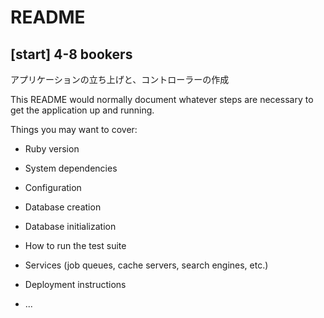 # README

## [start] 4-8 bookers
アプリケーションの立ち上げと、コントローラーの作成

This README would normally document whatever steps are necessary to get the
application up and running.

Things you may want to cover:

* Ruby version

* System dependencies

* Configuration

* Database creation

* Database initialization

* How to run the test suite

* Services (job queues, cache servers, search engines, etc.)

* Deployment instructions

* ...
